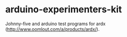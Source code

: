 arduino-experimenters-kit
=========================

Johnny-five and arduino test programs for ardx (http://www.oomlout.com/a/products/ardx/).
